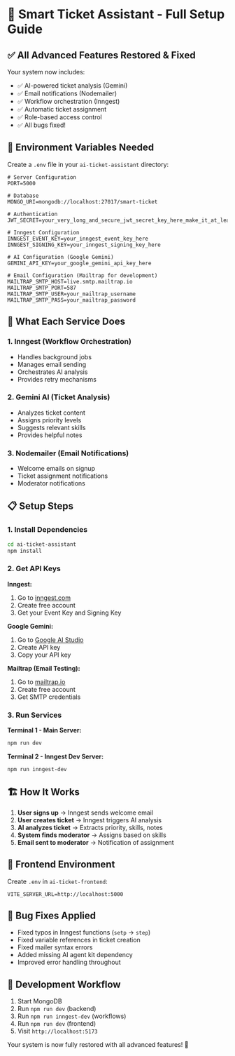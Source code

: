 # 🚀 Smart Ticket Assistant - Full Setup Guide

## ✅ **All Advanced Features Restored & Fixed**

Your system now includes:
- ✅ AI-powered ticket analysis (Gemini)
- ✅ Email notifications (Nodemailer)
- ✅ Workflow orchestration (Inngest)
- ✅ Automatic ticket assignment
- ✅ Role-based access control
- ✅ All bugs fixed!

## 🔧 **Environment Variables Needed**

Create a `.env` file in your `ai-ticket-assistant` directory:

```env
# Server Configuration
PORT=5000

# Database
MONGO_URI=mongodb://localhost:27017/smart-ticket

# Authentication
JWT_SECRET=your_very_long_and_secure_jwt_secret_key_here_make_it_at_least_32_characters

# Inngest Configuration
INNGEST_EVENT_KEY=your_inngest_event_key_here
INNGEST_SIGNING_KEY=your_inngest_signing_key_here

# AI Configuration (Google Gemini)
GEMINI_API_KEY=your_google_gemini_api_key_here

# Email Configuration (Mailtrap for development)
MAILTRAP_SMTP_HOST=live.smtp.mailtrap.io
MAILTRAP_SMTP_PORT=587
MAILTRAP_SMTP_USER=your_mailtrap_username
MAILTRAP_SMTP_PASS=your_mailtrap_password
```

## 🎯 **What Each Service Does**

### **1. Inngest (Workflow Orchestration)**
- Handles background jobs
- Manages email sending
- Orchestrates AI analysis
- Provides retry mechanisms

### **2. Gemini AI (Ticket Analysis)**
- Analyzes ticket content
- Assigns priority levels
- Suggests relevant skills
- Provides helpful notes

### **3. Nodemailer (Email Notifications)**
- Welcome emails on signup
- Ticket assignment notifications
- Moderator notifications

## 📋 **Setup Steps**

### **1. Install Dependencies**
```bash
cd ai-ticket-assistant
npm install
```

### **2. Get API Keys**

**Inngest:**
1. Go to [inngest.com](https://inngest.com)
2. Create free account
3. Get your Event Key and Signing Key

**Google Gemini:**
1. Go to [Google AI Studio](https://aistudio.google.com)
2. Create API key
3. Copy your API key

**Mailtrap (Email Testing):**
1. Go to [mailtrap.io](https://mailtrap.io)
2. Create free account
3. Get SMTP credentials

### **3. Run Services**

**Terminal 1 - Main Server:**
```bash
npm run dev
```

**Terminal 2 - Inngest Dev Server:**
```bash
npm run inngest-dev
```

## 🏗️ **How It Works**

1. **User signs up** → Inngest sends welcome email
2. **User creates ticket** → Inngest triggers AI analysis
3. **AI analyzes ticket** → Extracts priority, skills, notes
4. **System finds moderator** → Assigns based on skills
5. **Email sent to moderator** → Notification of assignment

## 🎨 **Frontend Environment**

Create `.env` in `ai-ticket-frontend`:
```env
VITE_SERVER_URL=http://localhost:5000
```

## 🚨 **Bug Fixes Applied**

- Fixed typos in Inngest functions (`setp` → `step`)
- Fixed variable references in ticket creation
- Fixed mailer syntax errors
- Added missing AI agent kit dependency
- Improved error handling throughout

## 🔄 **Development Workflow**

1. Start MongoDB
2. Run `npm run dev` (backend)
3. Run `npm run inngest-dev` (workflows)
4. Run `npm run dev` (frontend)
5. Visit `http://localhost:5173`

Your system is now fully restored with all advanced features! 🎉 